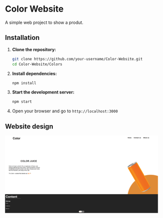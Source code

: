 # Color Website

A simple web project to show a produt.

## Installation

1. **Clone the repository:**
    ```bash
    git clone https://github.com/your-username/Color-Website.git
    cd Color-Website/Colors
    ```

2. **Install dependencies:**
    ```bash
    npm install
    ```

3. **Start the development server:**
    ```bash
    npm start
    ```

4. Open your browser and go to `http://localhost:3000`

## Website design


![alt text](image.png)